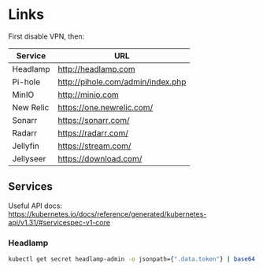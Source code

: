 # Links

First disable VPN, then:

| Service   | URL                               |
| --------- | --------------------------------- |
| Headlamp  | http://headlamp.com               |
| Pi-hole   | http://pihole.com/admin/index.php |
| MinIO     | http://minio.com                  |
| New Relic | https://one.newrelic.com/         |
| Sonarr    | https://sonarr.com/               |
| Radarr    | https://radarr.com/               |
| Jellyfin  | https://stream.com/               |
| Jellyseer | https://download.com/             |

## Services

Useful API docs: https://kubernetes.io/docs/reference/generated/kubernetes-api/v1.31/#servicespec-v1-core

### Headlamp

```bash
kubectl get secret headlamp-admin -o jsonpath={".data.token"} | base64 -d
```
